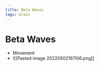 ```yaml
---
title: Beta Waves
tags: brain
---
```


# Beta Waves
- Movement
- ![[Pasted image 20220502161106.png]]






















